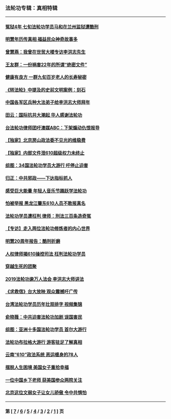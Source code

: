 ### 法轮功专辑：真相特辑
---
#### [冤狱4年 七旬法轮功学员马和在兰州监狱遭酷刑](../../pages/nf4389/n13304688.md?12020430) 
#### [明慧年历传真相 福益民众神奇故事多](../../pages/nf4389/n13294545.md?12020430) 
#### [曾慧燕：我曾在世贸大楼专访李洪志先生](../../pages/nf4389/n12898729.md?12020430) 
#### [王友群：一份祸害22年的所谓“绝密文件”](../../pages/nf4389/n12871750.md?12020430) 
#### [健康有良方 一群九旬百岁老人的长寿秘密](../../pages/nf4389/n12847475.md?12020430) 
#### [《转法轮》中提及的史前文明案例：刻石](../../pages/nf4389/n12758577.md?12020430) 
#### [中国各军区兵种大法弟子给李洪志大师拜年](../../pages/nf4389/n12750047.md?12020430) 
#### [田云：国际抗共大潮起 华人感谢法轮功](../../pages/nf4389/n12357708.md?12020430) 
#### [台法轮功律师团吁澳媒ABC：下架煽动仇恨报导](../../pages/nf4389/n12279917.md?12020430) 
#### [【独家】北京房山政法委不见光的维稳费](../../pages/nf4389/n12031979.md?12020430) 
#### [【独家】内部文件泄610超级权力未终止](../../pages/nf4389/n12023895.md?12020430) 
#### [组图：34国法轮功学员大游行 吁停止迫害](../../pages/nf4389/n11492658.md?12020430) 
#### [归正：中共邪政——下达指标抓人](../../pages/nf4389/n11474770.md?12020430) 
#### [感受巨大能量 年轻人音乐节踊跃学法轮功](../../pages/nf4389/n11441981.md?12020430) 
#### [怕被举报 黑龙江肇东610人员不敢报真名](../../pages/nf4389/n11436499.md?12020430) 
#### [法轮功学员遭枉判 律师：刑法三百条造奇冤](../../pages/nf4389/n11433943.md?12020430) 
#### [【专访】走入两位法轮功修炼者的内心世界](../../pages/nf4389/n11415623.md?12020430) 
#### [明慧20周年报告：酷刑折磨](../../pages/nf4389/n11387954.md?12020430) 
#### [人权律师揭610操控司法 枉判法轮功学员](../../pages/nf4389/n11313370.md?12020430) 
#### [穿越生死的团聚](../../pages/nf4389/n11258922.md?12020430) 
#### [2019法轮功逾万人法会 李洪志大师讲法](../../pages/nf4389/n11265303.md?12020430) 
#### [《求救信》台大放映 观众震撼吁广传](../../pages/nf4389/n10922251.md?12020430) 
#### [台湾法轮功学员历年壮观排字 视频集锦](../../pages/nf4389/n10878789.md?12020430) 
#### [俞晓薇：中共迫害法轮功加剧 误国害民](../../pages/nf4389/n10859260.md?12020430) 
#### [组图：亚洲十多国法轮功学员 首尔大游行](../../pages/nf4389/n10781149.md?12020430) 
#### [法轮功布拉格大游行 游客驻足了解真相](../../pages/nf4389/n10749360.md?12020430) 
#### [云南“610”政法系统 恶运缠身的78人](../../pages/nf4389/n10747534.md?12020430) 
#### [摆脱人生困境 美国女子重拾幸福](../../pages/nf4389/n10688678.md?12020430) 
#### [一位中国乡下老师 获美国参众两院关注](../../pages/nf4389/n10683927.md?12020430) 
#### [北京这位文弱女子让女儿骄傲 令中共惧怕](../../pages/nf4389/n10668341.md?12020430) 

---
#### 第 [ [7](./7.md?12020430) / [6](./6.md?12020430) / [5](./5.md?12020430) / [4](./4.md?12020430) / [3](./3.md?12020430) / [2](./2.md?12020430) / [1](./1.md?12020430) ] 页
